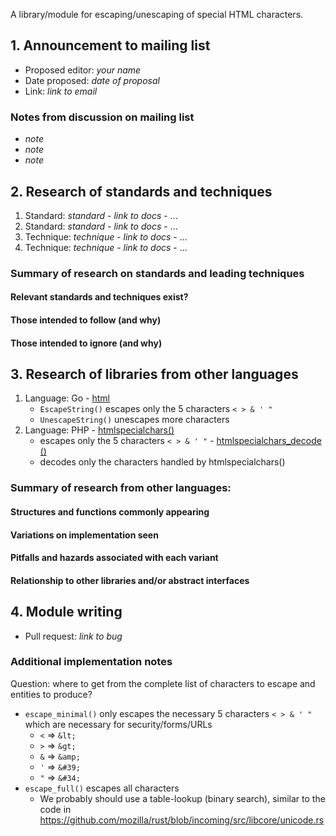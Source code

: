 A library/module for escaping/unescaping of special HTML characters.

## 1. Announcement to mailing list

  - Proposed editor: _your name_
  - Date proposed: _date of proposal_
  - Link: _link to email_

###  Notes from discussion on mailing list

  - _note_
  - _note_
  - _note_

## 2. Research of standards and techniques

  1. Standard: _standard_
    - _link to docs_
    - ...
  2. Standard: _standard_
    - _link to docs_
    - ...
  1. Technique: _technique_
    - _link to docs_
    - ...
  2. Technique: _technique_
    - _link to docs_
    - ...

### Summary of research on standards and leading techniques
#### Relevant standards and techniques exist?
#### Those intended to follow (and why)
#### Those intended to ignore (and why)

## 3. Research of libraries from other languages

  1. Language: Go
    - [html](http://golang.org/pkg/html/)
      - `EscapeString()` escapes only the 5 characters `< > & ' "`
      - `UnescapeString()` unescapes more characters
  1. Language: PHP
    - [htmlspecialchars()](http://php.net/manual/en/function.htmlspecialchars.php)
      - escapes only the 5 characters `< > & ' "`
    - [htmlspecialchars_decode ()](http://www.php.net/manual/en/function.htmlspecialchars-decode.php)
      - decodes only the characters handled by htmlspecialchars()

### Summary of research from other languages:
#### Structures and functions commonly appearing
#### Variations on implementation seen
#### Pitfalls and hazards associated with each variant
#### Relationship to other libraries and/or abstract interfaces

## 4. Module writing

  - Pull request: _link to bug_

### Additional implementation notes

Question: where to get from the complete list of characters to escape and entities to produce?

- `escape_minimal()` only escapes the necessary 5 characters `< > & ' "` which are necessary for security/forms/URLs
    - `<` => `&lt;`
    - `>` => `&gt;`
    - `&` => `&amp;`
    - `'` => `&#39;`
    - `"` => `&#34;`
- `escape_full()` escapes all characters
  - We probably should use a table-lookup (binary search), similar to the code in https://github.com/mozilla/rust/blob/incoming/src/libcore/unicode.rs